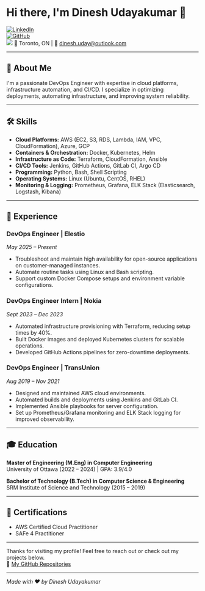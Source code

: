 # Hi there, I'm Dinesh Udayakumar 👋

[![LinkedIn](https://img.shields.io/badge/LinkedIn-dineshuday-blue?style=flat-square&logo=linkedin)](https://linkedin.com/in/dineshuday)  
[![GitHub](https://img.shields.io/badge/GitHub-dineshuday-black?style=flat-square&logo=github)](https://github.com/dineshuday)  
![](https://komarev.com/ghpvc/?username=your-github-username&style=flat-square)
📍 Toronto, ON | 📧 dinesh.uday@outlook.com

---

## 🚀 About Me
I'm a passionate DevOps Engineer with expertise in cloud platforms, infrastructure automation, and CI/CD. I specialize in optimizing deployments, automating infrastructure, and improving system reliability.

---

## 🛠 Skills

- **Cloud Platforms:** AWS (EC2, S3, RDS, Lambda, IAM, VPC, CloudFormation), Azure, GCP  
- **Containers & Orchestration:** Docker, Kubernetes, Helm  
- **Infrastructure as Code:** Terraform, CloudFormation, Ansible  
- **CI/CD Tools:** Jenkins, GitHub Actions, GitLab CI, Argo CD  
- **Programming:** Python, Bash, Shell Scripting  
- **Operating Systems:** Linux (Ubuntu, CentOS, RHEL)  
- **Monitoring & Logging:** Prometheus, Grafana, ELK Stack (Elasticsearch, Logstash, Kibana)  

---

## 💼 Experience

### DevOps Engineer | Elestio  
*May 2025 – Present*  
- Troubleshoot and maintain high availability for open-source applications on customer-managed instances.  
- Automate routine tasks using Linux and Bash scripting.  
- Support custom Docker Compose setups and environment variable configurations.

### DevOps Engineer Intern | Nokia  
*Sept 2023 – Dec 2023*  
- Automated infrastructure provisioning with Terraform, reducing setup times by 40%.  
- Built Docker images and deployed Kubernetes clusters for scalable operations.  
- Developed GitHub Actions pipelines for zero-downtime deployments.

### DevOps Engineer | TransUnion  
*Aug 2019 – Nov 2021*  
- Designed and maintained AWS cloud environments.  
- Automated builds and deployments using Jenkins and GitLab CI.  
- Implemented Ansible playbooks for server configuration.  
- Set up Prometheus/Grafana monitoring and ELK Stack logging for improved observability.

---

## 🎓 Education

**Master of Engineering (M.Eng) in Computer Engineering**  
University of Ottawa (2022 – 2024) | GPA: 3.9/4.0

**Bachelor of Technology (B.Tech) in Computer Science & Engineering**  
SRM Institute of Science and Technology (2015 – 2019)

---

## 📜 Certifications

- AWS Certified Cloud Practitioner  
- SAFe 4 Practitioner

---

Thanks for visiting my profile! Feel free to reach out or check out my projects below.  
🔗 [My GitHub Repositories](https://github.com/dineshuday?tab=repositories)

---

*Made with ❤️ by Dinesh Udayakumar*
